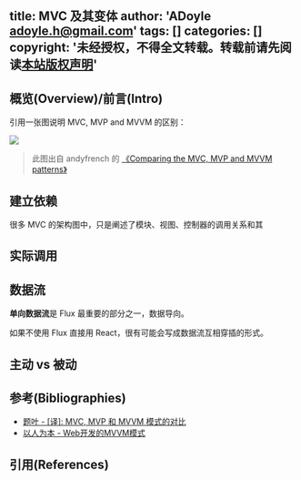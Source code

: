 title: MVC 及其变体
author: 'ADoyle <adoyle.h@gmail.com>'
tags: []
categories: []
copyright: '未经授权，不得全文转载。转载前请先阅读[本站版权声明](http://adoyle.me/blog/copyright.html)'
---

## 概览(Overview)/前言(Intro)

引用一张图说明 MVC, MVP and MVVM 的区别：

![](http://ww3.sinaimg.cn/large/006aQyYMgw1exluv7utyqj30ei07074t.jpg)
> 此图出自 andyfrench 的 [《Comparing the MVC, MVP and MVVM patterns》][0]

<!-- more -->


## 建立依赖

很多 MVC 的架构图中，只是阐述了模块、视图、控制器的调用关系和其

## 实际调用


## 数据流

**单向数据流**是 Flux 最重要的部分之一，数据导向。

如果不使用 Flux 直接用 React，很有可能会写成数据流互相穿插的形式。

## 主动 vs 被动



## 参考(Bibliographies)
- [题叶 - [译]: MVC, MVP 和 MVVM 模式的对比][B1]
- [以人为本 - Web开发的MVVM模式][B2]

## 引用(References)
[^1]: [][R1]


<!-- 以下是相关链接 -->

[R1]: <url> "备注"

[B1]: http://segmentfault.com/a/1190000002738508
[B2]: http://www.cnblogs.com/dxy1982/p/3793895.html

[0]: http://www.andyfrench.info/2010/07/comparing-mvc-mvp-and-mvvm-patterns.html